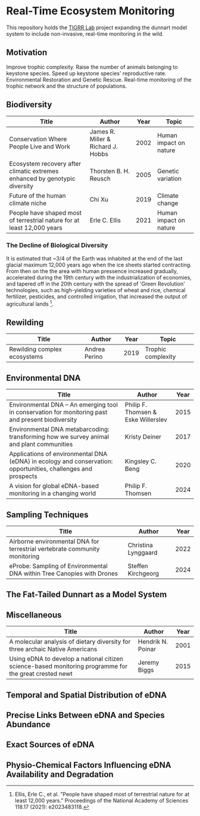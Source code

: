 # Real-Time Ecosystem Monitoring

This repository holds the [TIGRR Lab](https://tigrrlab.science.unimelb.edu.au/) project expanding the dunnart model system to include non-invasive, real-time monitoring in the wild.

## Motivation

Improve trophic complexity. Raise the number of animals belonging to keystone species. Speed up keystone species' reproductive rate. Environmental Restoration and Genetic Rescue. Real-time monitoring of the trophic network and the structure of populations.

## Biodiversity

|Title |Author |Year|Topic |
|------|-------|----|------|
|Conservation Where People Live and Work |James R. Miller & Richard J. Hobbs |2002 |Human impact on nature
|Ecosystem recovery after climatic extremes enhanced by genotypic diversity |Thorsten B. H. Reusch |2005 |Genetic variation |
|Future of the human climate niche |Chi Xu |2019 |Climate change |
|People have shaped most of terrestrial nature for at least 12,000 years |Erle C. Ellis |2021 |Human impact on nature |

### The Decline of Biological Diversity
It is estimated that ~3/4 of the Earth was inhabited at the end of the last glacial maximum 12,000 years ago when the ice sheets started contracting. From then on the the area with human pressence increased gradually, accelerated during the 19th century with the industrialization of economies, and tapered off in the 20th century with the spread of 'Green Revolution' technologies, such as high-yielding varieties of wheat and rice, chemical fertilizer, pesticides, and controlled irrigation, that increased the output of agricultural lands [^1].



## Rewilding

|Title |Author |Year|Topic |
|------|-------|----|------|
|Rewilding complex ecosystems |Andrea Perino |2019 |Trophic complexity |

## Environmental DNA

|Title |Author |Year|
|------|-------|----|
|Environmental DNA – An emerging tool in conservation for monitoring past and present biodiversity |Philip F. Thomsen & Eske Willerslev |2015|
|Environmental DNA metabarcoding: transforming how we survey animal and plant communities |Kristy Deiner |2017 |
|Applications of environmental DNA (eDNA) in ecology and conservation: opportunities, challenges and prospects |Kingsley C. Beng |2020 |
|A vision for global eDNA-based monitoring in a changing world |Philip F. Thomsen |2024 |

## Sampling Techniques

|Title |Author |Year|
|------|-------|----|
|Airborne environmental DNA for terrestrial vertebrate community monitoring |Christina Lynggaard |2022 |
|eProbe: Sampling of Environmental DNA within Tree Canopies with Drones |Steffen Kirchgeorg |2024 |

## The Fat-Tailed Dunnart as a Model System

## Miscellaneous

|Title |Author |Year |
|------|-------|-----|
|A molecular analysis of dietary diversity for three archaic Native Americans |Hendrik N. Poinar |2001 |
|Using eDNA to develop a national citizen science-based monitoring programme for the great crested newt |Jeremy Biggs |2015 |

## Temporal and Spatial Distribution of eDNA

## Precise Links Between eDNA and Species Abundance

## Exact Sources of eDNA

## Physio-Chemical Factors Influencing eDNA Availability and Degradation

[^1]: Ellis, Erle C., et al. "People have shaped most of terrestrial nature for at least 12,000 years." Proceedings of the National Academy of Sciences 118.17 (2021): e2023483118.

